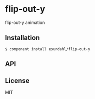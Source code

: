 
# flip-out-y

  flip-out-y animation

## Installation

    $ component install esundahl/flip-out-y

## API

   

## License

  MIT
